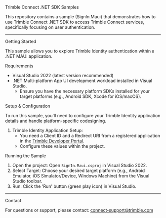  Trimble Connect .NET SDK Samples

This repository contains a sample (SignIn.Maui) that demonstrates how to use Trimble Connect .NET SDK to access Trimble Connect services, specifically focusing on user authentication.

---

 Getting Started

This sample allows you to explore Trimble Identity authentication within a .NET MAUI application.

 Requirements

* Visual Studio 2022 (latest version recommended)
* .NET Multi-platform App UI development workload installed in Visual Studio.
    * Ensure you have the necessary platform SDKs installed for your target platforms (e.g., Android SDK, Xcode for iOS/macOS).

 Setup & Configuration

To run this sample, you'll need to configure your Trimble Identity application details and handle platform-specific codesigning.

1.  Trimble Identity Application Setup:
    * You need a Client ID and a Redirect URI from a registered application in the [Trimble Developer Portal](https://developer.trimble.com/).
    * Configure these values within the project.

 Running the Sample

1.  Open the project: Open `SignIn.Maui.csproj` in Visual Studio 2022.
2.  Select Target: Choose your desired target platform (e.g., Android Emulator, iOS Simulator/Device, Windows Machine) from the Visual Studio toolbar.
3.  Run: Click the 'Run' button (green play icon) in Visual Studio.

---

 Contact

For questions or support, please contact: connect-support@trimble.com